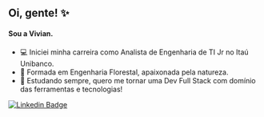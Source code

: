 ## Oi, gente! ✨

#### Sou a Vivian.

- 💻 Iniciei minha carreira como Analista de Engenharia de TI Jr no Itaú Unibanco.
- 🌱 Formada em Engenharia Florestal, apaixonada pela natureza.
- 🎲 Estudando sempre, quero me tornar uma Dev Full Stack com domínio das ferramentas e tecnologias!

[![Linkedin Badge](https://img.shields.io/badge/-LinkedIn-blue?style=flat-square&logo=Linkedin&logoColor=white&link=https://www.linkedin.com/in/vivian-nakano/)](https://www.linkedin.com/in/vivian-nakano/)
